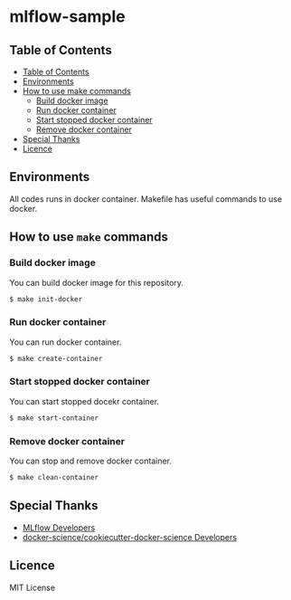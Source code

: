 # mlflow-sample

## Table of Contents

* [Table of Contents](#table-of-contents)
* [Environments](#environments)
* [How to use make commands](#how-to-use-make-commands)
    * [Build docker image](#build-docker-image)
    * [Run docker container](#run-docker-container)
    * [Start stopped docker container](#start-stopped-docker-container)
    * [Remove docker container](#remove-docker-container)
* [Special Thanks](#special-thanks)
* [Licence](#licence)

## Environments

All codes runs in docker container. Makefile has useful commands to use docker.

## How to use `make` commands

### Build docker image

You can build docker image for this repository.

```bash
$ make init-docker
```

### Run docker container

You can run docker container.

```bash
$ make create-container
```

### Start stopped docker container

You can start stopped docekr container.

```bash
$ make start-container
```

### Remove docker container

You can stop and remove docker container.

```bash
$ make clean-container
```

## Special Thanks

- [MLflow Developers](https://github.com/mlflow/mlflow/graphs/contributors)
- [docker-science/cookiecutter-docker-science Developers](https://github.com/docker-science/cookiecutter-docker-science/graphs/contributors)

## Licence

MIT License
